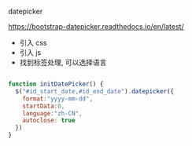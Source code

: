 datepicker

https://bootstrap-datepicker.readthedocs.io/en/latest/

- 引入 css
- 引入 js
- 找到标签处理, 可以选择语言

``` javascript

function initDatePicker() {
  $("#id_start_date,#id_end_date").datepicker({
    format:"yyyy-mm-dd",
    startData:0,
    language:"zh-CN",
    autoclose: true
  })
}
```

